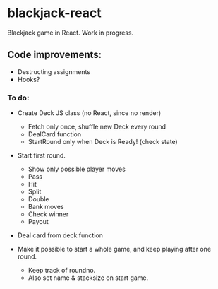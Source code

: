 # blackjack-react
Blackjack game in React.
Work in progress.

## Code improvements:
- Destructing assignments
- Hooks?

### To do:
- Create Deck JS class (no React, since no render)
  - Fetch only once, shuffle new Deck every round
  - DealCard function
  - StartRound only when Deck is Ready! (check state)

- Start first round.
  - Show only possible player moves
  - Pass
  - Hit
  - Split
  - Double
  - Bank moves
  - Check winner
  - Payout

- Deal card from deck function

- Make it possible to start a whole game, and keep playing after one round.
  - Keep track of roundno.
  - Also set name & stacksize on start game.
